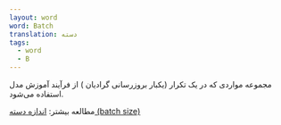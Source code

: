 ```yaml
---
layout: word
word: Batch
translation: دسته
tags:
  - word
  - B
---
```

مجموعه مواردی که در یک تکرار (یکبار بروزرسانی گرادیان ) از فرآیند آموزش مدل استفاده می‌شود.

مطالعه بیشتر: [اندازه دسته (batch size)](/B/batch_size)
